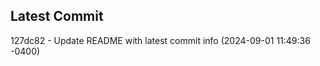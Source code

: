 
## Latest Commit
127dc82 - Update README with latest commit info (2024-09-01 11:49:36 -0400) <Yunxi-Zhou>
